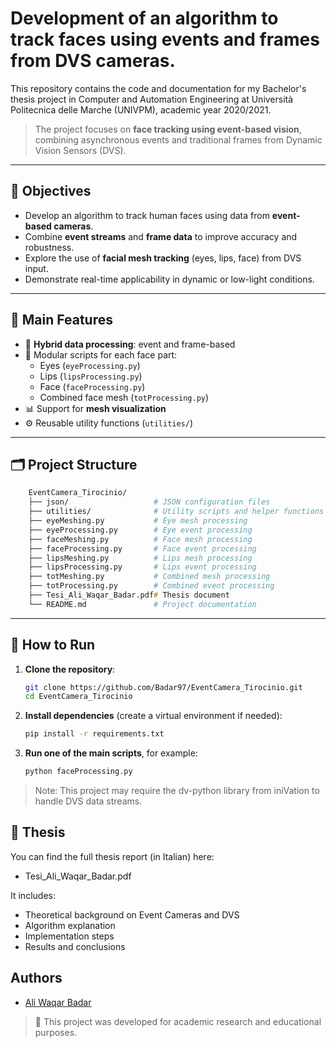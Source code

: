 # Development of an algorithm to track faces using events and frames from DVS cameras.

This repository contains the code and documentation for my Bachelor's thesis project in Computer and Automation Engineering at Università Politecnica delle Marche (UNIVPM), academic year 2020/2021.

> The project focuses on **face tracking using event-based vision**, combining asynchronous events and traditional frames from Dynamic Vision Sensors (DVS).

---

## 🎯 Objectives

- Develop an algorithm to track human faces using data from **event-based cameras**.
- Combine **event streams** and **frame data** to improve accuracy and robustness.
- Explore the use of **facial mesh tracking** (eyes, lips, face) from DVS input.
- Demonstrate real-time applicability in dynamic or low-light conditions.

---

## 🧠 Main Features

- 🔄 **Hybrid data processing**: event and frame-based
- 🧩 Modular scripts for each face part:
  - Eyes (`eyeProcessing.py`)
  - Lips (`lipsProcessing.py`)
  - Face (`faceProcessing.py`)
  - Combined face mesh (`totProcessing.py`)
- 📊 Support for **mesh visualization**
- ⚙️ Reusable utility functions (`utilities/`)

---

## 🗂️ Project Structure

```zsh 
    EventCamera_Tirocinio/
    ├── json/                   # JSON configuration files
    ├── utilities/              # Utility scripts and helper functions
    ├── eyeMeshing.py           # Eye mesh processing
    ├── eyeProcessing.py        # Eye event processing
    ├── faceMeshing.py          # Face mesh processing
    ├── faceProcessing.py       # Face event processing
    ├── lipsMeshing.py          # Lips mesh processing
    ├── lipsProcessing.py       # Lips event processing
    ├── totMeshing.py           # Combined mesh processing
    ├── totProcessing.py        # Combined event processing
    ├── Tesi_Ali_Waqar_Badar.pdf# Thesis document
    └── README.md               # Project documentation
```

---

## 🚀 How to Run

1. **Clone the repository**:
   ```bash
   git clone https://github.com/Badar97/EventCamera_Tirocinio.git
   cd EventCamera_Tirocinio

2. **Install dependencies** (create a virtual environment if needed):
   ```bash
   pip install -r requirements.txt
   
3. **Run one of the main scripts**, for example:
   ```bash
   python faceProcessing.py
>Note: This project may require the dv-python library from iniVation to handle DVS data streams.

## 📘 Thesis
You can find the full thesis report (in Italian) here:
- Tesi_Ali_Waqar_Badar.pdf

It includes:

- Theoretical background on Event Cameras and DVS
- Algorithm explanation
- Implementation steps
- Results and conclusions

  
## Authors
- [Ali Waqar Badar](https://github.com/Badar97)

>📌 This project was developed for academic research and educational purposes.

